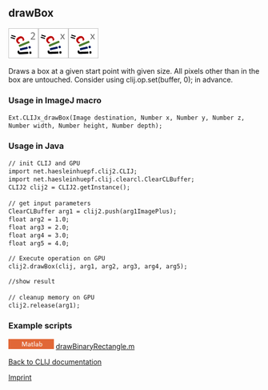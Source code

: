 ## drawBox
![Image](images/mini_clij2_logo.png)![Image](images/mini_clijx_logo.png)![Image](images/mini_clijx_logo.png)

Draws a box at a given start point with given size. All pixels other than in the box are untouched. Consider using clij.op.set(buffer, 0); in advance.

### Usage in ImageJ macro
```
Ext.CLIJx_drawBox(Image destination, Number x, Number y, Number z, Number width, Number height, Number depth);
```


### Usage in Java
```
// init CLIJ and GPU
import net.haesleinhuepf.clij2.CLIJ;
import net.haesleinhuepf.clij.clearcl.ClearCLBuffer;
CLIJ2 clij2 = CLIJ2.getInstance();

// get input parameters
ClearCLBuffer arg1 = clij2.push(arg1ImagePlus);
float arg2 = 1.0;
float arg3 = 2.0;
float arg4 = 3.0;
float arg5 = 4.0;
```

```
// Execute operation on GPU
clij2.drawBox(clij, arg1, arg2, arg3, arg4, arg5);
```

```
//show result

// cleanup memory on GPU
clij2.release(arg1);
```




### Example scripts
<a href="https://github.com/clij/clatlab/blob/master/src/main/matlab/"><img src="images/language_matlab.png" height="20"/></a> [drawBinaryRectangle.m](https://github.com/clij/clatlab/blob/master/src/main/matlab/drawBinaryRectangle.m)  


[Back to CLIJ documentation](https://clij.github.io/)

[Imprint](https://clij.github.io/imprint)
